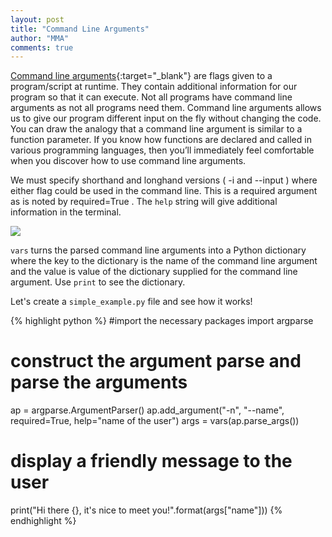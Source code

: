 ```yaml
---
layout: post
title: "Command Line Arguments"
author: "MMA"
comments: true
---
```


[Command line arguments](https://docs.python.org/3/library/argparse.html){:target="_blank"} are flags given to a program/script at runtime. They contain additional information for our program so that it can execute. Not all programs have command line arguments as not all programs need them. Command line arguments allows us to give our program different input on the fly without changing the code. You can draw the analogy that a command line argument is similar to a function parameter. If you know how functions are declared and called in various programming languages, then you’ll immediately feel comfortable when you discover how to use command line arguments.

We must specify shorthand and longhand versions ( -i  and --input ) where either flag could be used in the command line. This is a required argument as is noted by required=True . The `help` string will give additional information in the terminal.

![](https://github.com/mmuratarat/mmuratarat.github.io/blob/master/_posts/images/cla_help.png?raw=true)

`vars` turns the parsed command line arguments into a Python dictionary where the key to the dictionary is the name of the command line argument and the value is value of the dictionary supplied for the command line argument.  Use `print` to see the dictionary.

Let's create a `simple_example.py` file and see how it works!

{% highlight python %}
#import the necessary packages
import argparse

# construct the argument parse and parse the arguments
ap = argparse.ArgumentParser()
ap.add_argument("-n", "--name", required=True, help="name of the user")
args = vars(ap.parse_args())


# display a friendly message to the user
print("Hi there {}, it's nice to meet you!".format(args["name"]))
{% endhighlight %}
